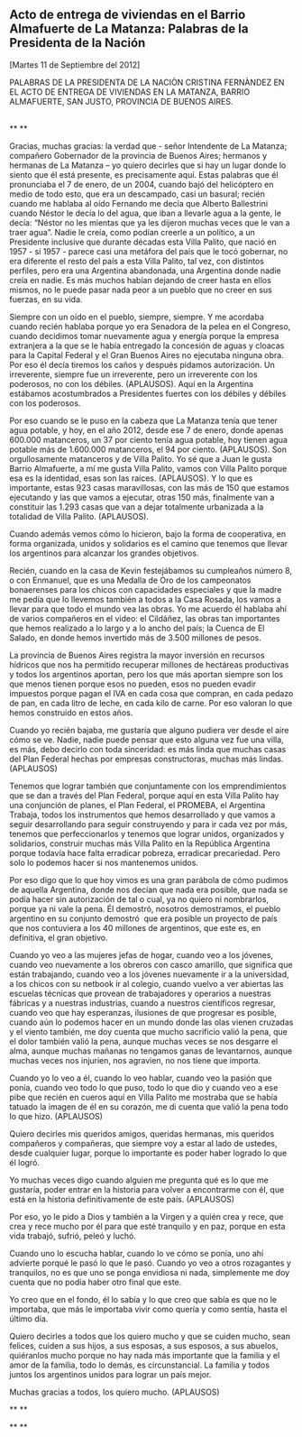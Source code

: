 Acto de entrega de viviendas en el Barrio Almafuerte de La Matanza: Palabras de la Presidenta de la Nación
----------------------------------------------------------------------------------------------------------

[Martes 11 de Septiembre del 2012]

PALABRAS DE LA PRESIDENTA DE LA NACIÒN CRISTINA FERNÀNDEZ EN EL ACTO DE
ENTREGA DE VIVIENDAS EN LA MATANZA, BARRIO ALMAFUERTE, SAN JUSTO,
PROVINCIA DE BUENOS AIRES.

\
** **

Gracias, muchas gracias: la verdad que - señor Intendente de La Matanza;
compañero Gobernador de la provincia de Buenos Aires; hermanos y
hermanas de La Matanza – yo quiero decirles que si hay un lugar donde lo
siento que él está presente, es precisamente aquí. Estas palabras que él
pronunciaba el 7 de enero, de un 2004, cuando bajó del helicóptero en
medio de todo esto, que era un descampado, casi un basural; recién
cuando me hablaba al oído Fernando me decía que Alberto Ballestrini
cuando Néstor le decía lo del agua, que iban a llevarle agua a la gente,
le decía: “Néstor no les mientas que ya les dijeron muchas veces que le
van a traer agua”. Nadie le creía, como podían creerle a un político, a
un Presidente inclusive que durante décadas esta Villa Palito, que nació
en 1957 - sí 1957 - parece casi una metáfora del país que le tocó
gobernar, no era diferente el resto del país a esta Villa Palito, tal
vez, con distintos perfiles, pero era una Argentina abandonada, una
Argentina donde nadie creía en nadie. Es más muchos habían dejando de
creer hasta en ellos mismos, no le puede pasar nada peor a un pueblo que
no creer en sus fuerzas, en su vida.

Siempre con un oído en el pueblo, siempre, siempre. Y me acordaba cuando
recién hablaba porque yo era Senadora de la pelea en el Congreso, cuando
decidimos tomar nuevamente agua y energía porque la empresa extranjera a
la que se le había entregado la concesión de aguas y cloacas para la
Capital Federal y el Gran Buenos Aires no ejecutaba ninguna obra. Por
eso él decía tiremos los caños y después pidamos autorización. Un
irreverente, siempre fue un irreverente, pero un irreverente con los
poderosos, no con los débiles. (APLAUSOS). Aquí en la Argentina
estábamos acostumbrados a Presidentes fuertes con los débiles y débiles
con los poderosos.

Por eso cuando se le puso en la cabeza que La Matanza tenía que tener
agua potable, y hoy, en el año 2012, desde ese 7 de enero, donde apenas
600.000 matanceros, un 37 por ciento tenía agua potable, hoy tienen agua
potable más de 1.600.000 matanceros, el 94 por ciento. (APLAUSOS). Son
orgullosamente matanceros y de Villa Palito. Yo sé que a Juan le gusta
Barrio Almafuerte, a mí me gusta Villa Palito, vamos con Villa Palito
porque esa es la identidad, esas son las raíces. (APLAUSOS). Y lo que es
importante, estas 923 casas maravillosas, con las más de 150 que estamos
ejecutando y las que vamos a ejecutar, otras 150 más, finalmente van a
constituir las 1.293 casas que van a dejar totalmente urbanizada a la
totalidad de Villa Palito. (APLAUSOS).

Cuando además vemos cómo lo hicieron, bajo la forma de cooperativa, en
forma organizada, unidos y solidarios es el camino que tenemos que
llevar los argentinos para alcanzar los grandes objetivos.

Recién, cuando en la casa de Kevin festejábamos su cumpleaños número 8,
o con Enmanuel, que es una Medalla de Oro de los campeonatos bonaerenses
para los chicos con capacidades especiales y que la madre me pedía que
lo llevemos también a todos a la Casa Rosada, los vamos a llevar para
que todo el mundo vea las obras. Yo me acuerdo él hablaba ahí de varios
compañeros en el video: el Cildáñez, las obras tan importantes que hemos
realizado a lo largo y a lo ancho del país; la Cuenca de El Salado, en
donde hemos invertido más de 3.500 millones de pesos.

La provincia de Buenos Aires registra la mayor inversión en recursos
hídricos que nos ha permitido recuperar millones de hectáreas
productivas y todos los argentinos aportan, pero los que más aportan
siempre son los que menos tienen porque esos no pueden, esos no pueden
evadir impuestos porque pagan el IVA en cada cosa que compran, en cada
pedazo de pan, en cada litro de leche, en cada kilo de carne. Por eso
valoran lo que hemos construido en estos años.

Cuando yo recién bajaba, me gustaría que alguno pudiera ver desde el
aire cómo se ve. Nadie, nadie puede pensar que esto alguna vez fue una
villa, es más, debo decirlo con toda sinceridad: es más linda que muchas
casas del Plan Federal hechas por empresas constructoras, muchas más
lindas. (APLAUSOS)

Tenemos que lograr también que conjuntamente con los emprendimientos que
se dan a través del Plan Federal, porque aquí en esta Villa Palito hay
una conjunción de planes, el Plan Federal, el PROMEBA, el Argentina
Trabaja, todos los instrumentos que hemos desarrollado y que vamos a
seguir desarrollando para seguir construyendo y para ir cada vez por
más, tenemos que perfeccionarlos y tenemos que lograr unidos,
organizados y solidarios, construir muchas más Villa Palito en la
República Argentina porque todavía hace falta erradicar pobreza,
erradicar precariedad. Pero solo lo podemos hacer si nos mantenemos
unidos.

Por eso digo que lo que hoy vimos es una gran parábola de cómo pudimos
de aquella Argentina, donde nos decían que nada era posible, que nada se
podía hacer sin autorización de tal o cual, ya no quiero ni nombrarlos,
porque ya ni vale la pena. Él demostró, nosotros demostramos, el pueblo
argentino en su conjunto demostró  que era posible un proyecto de país
que nos contuviera a los 40 millones de argentinos, que este es, en
definitiva, el gran objetivo.

Cuando yo veo a las mujeres jefas de hogar, cuando veo a los jóvenes,
cuando veo nuevamente a los obreros con casco amarillo, que significa
que están trabajando, cuando veo a los jóvenes nuevamente ir a la
universidad, a los chicos con su netbook ir al colegio, cuando vuelvo a
ver abiertas las escuelas técnicas que provean de trabajadores y
operarios a nuestras fábricas y a nuestras industrias, cuando a nuestros
científicos regresar, cuando veo que hay esperanzas, ilusiones de que
progresar es posible, cuando aún lo podemos hacer en un mundo donde las
olas vienen cruzadas y el viento también, me doy cuenta que mucho
sacrificio valió la pena, que el dolor también valió la pena, aunque
muchas veces se nos desgarre el alma, aunque muchas mañanas no tengamos
ganas de levantarnos, aunque muchas veces nos injurien, nos agravien, no
nos tiene que importa.

Cuando yo lo veo a él, cuando lo veo hablar, cuando veo la pasión que
ponía, cuando veo todo lo que puso, todo lo que dio y cuando veo a ese
pibe que recién en cueros aquí en Villa Palito me mostraba que se había
tatuado la imagen de él en su corazón, me di cuenta que valió la pena
todo lo que hizo. (APLAUSOS)

Quiero decirles mis queridos amigos, queridas hermanas, mis queridos
compañeros y compañeras, que siempre voy a estar al lado de ustedes,
desde cualquier lugar, porque lo importante es poder haber logrado lo
que él logró.

Yo muchas veces digo cuando alguien me pregunta qué es lo que me
gustaría, poder entrar en la historia para volver a encontrarme con él,
que está en la historia definitivamente de este país. (APLAUSOS)

Por eso, yo le pido a Dios y también a la Virgen y a quién crea y rece,
que crea y rece mucho por él para que esté tranquilo y en paz, porque en
esta vida trabajó, sufrió, peleó y luchó.

Cuando uno lo escucha hablar, cuando lo ve cómo se ponía, uno ahí
advierte porqué le pasó lo que le pasó. Cuando yo veo a otros rozagantes
y tranquilos, no es que uno se ponga envidiosa ni nada, simplemente me
doy cuenta que no podía haber otro final que este.

Yo creo que en el fondo, él lo sabía y lo que creo que sabía es que no
le importaba, que más le importaba vivir como quería y como sentía,
hasta el último día.

Quiero decirles a todos que los quiero mucho y que se cuiden mucho, sean
felices, cuiden a sus hijos, a sus esposas, a sus esposos, a sus
abuelos, quiéranlos mucho porque no hay nada más importante que la
familia y el amor de la familia, todo lo demás, es circunstancial. La
familia y todos juntos los argentinos unidos para lograr un país mejor.

Muchas gracias a todos, los quiero mucho. (APLAUSOS) 

** **

** **
